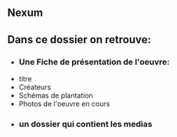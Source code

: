 ## Nexum

## Dans ce dossier on retrouve:
- ### Une Fiche de présentation de l'oeuvre:
-  titre
-  Créateurs 
-  Schémas de plantation 
-  Photos de l'oeuvre en cours
- ### un dossier qui contient les medias 

